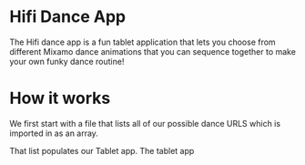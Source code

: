 # Hifi Dance App
The Hifi dance app is a fun tablet application that lets you choose from different Mixamo dance animations that you can sequence together to make your own funky dance routine!  

# How it works
We first start with a file that lists all of our possible dance URLS which is imported in as an array.  

That list populates our Tablet app.  The tablet app 


 